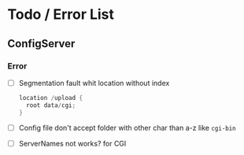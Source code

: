 # Todo / Error List

## ConfigServer
### Error
- [ ] Segmentation fault whit location without index
  ```c++
  location /upload {
    root data/cgi;
  }
   ```
- [ ] Config file don't accept folder with other char than a-z like `cgi-bin`

- [ ] ServerNames not works? for CGI